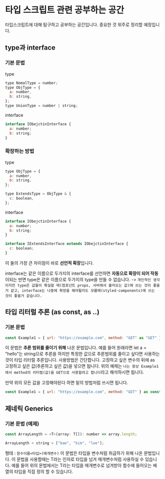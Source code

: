# 타입 스크립트 관련 공부하는 공간

타입스크립트에 대해 탐구하고 공부하는 공간입니다.
중요한 것 위주로 정리할 예정입니다.

## type과 interface

### 기본 문법

type

```javascript
type NomalType = number;
type ObjType = {
  a: number,
  b: string,
};
type UnionType = number | string;
```

interface

```javascript
interface IObejctinInterface {
  a: number;
  b: string;
}
```

### 확장하는 방법

type

```javascript
type ObjType = {
  a: number,
  b: string,
};

type ExtendsType = ObjType & {
  c: boolean,
};
```

interface

```javascript
interface IObejctinInterface {
  a: number;
  b: string;
}

interface IExtendsInterface extends IObejctinInterface {
  c: boolean;
}
```

이 둘의 가장 큰 차이점이 바로 **선언적 확장**입니다.

interface는 같은 이름으로 두가지의 interface를 선언하면 **자동으로 확장이 되어 작동**이되는 반면
type은 같은 이름으로 두가지의 type을 만들 수 없습니다.
-> `개인적인 생각이지만 type은 값들이 확실할 때(컴포넌트 props, 서버에서 불러오는 값)에 쓰는 것이 좋을거 같고, interface는 나중에 확장을 해야될지도 모를때(styled-components)에 쓰는 것이 좋을거 같습니다.`

## 타입 리터럴 추론 (as const, as ..)

### 기본 문법

```javascript
const Example1 = { url: "https://example.com", method: "GET" as "GET" };
```

이 문법은 **추론 범위를 줄이기 위해** 나온 문법입니다.
예를 들어 원래라면 let a = "hello"는 string으로 추론을 하지만 특정한 값으로 추론범위를 줄이고 싶다면 사용하는 것이 타입 리터럴 추론입니다.
사용방법은 간단합니다. 고정하고 싶은 변수의 뒤에 as 고정하고 싶은 값(추론하고 싶은 값)을 넣으면 됩니다.
위의 예제는 `나는 항상 Example1에서 method의 리터럴(값)을 GET으로 사용할려고 합니다`라고 해석하시면 됩니다.

만약 위의 모든 값을 고정해야된다 하면 밑의 방법처럼 쓰시면 됩니다.

```javascript
const Example1 = { url: "https://example.com", method: "GET" } as const;
```

## 제네릭 Generics

### 기본 문법 (예제)

```javascript
const ArrayLength = <T>(array: T[]): number => array.length;

ArrayLength < string > ["bae", "kim", "lee"];
```

형태 : `함수이름<타입>(매개변수)`
이 문법은 타입을 변수처럼 취급하기 위해 나온 문법입니다.
이 문법을 사용할때는 T라는 인자로 타입을 넘겨 매개변수처럼 사용하실 수 있습니다.
예를 들어 위의 문법에서는 T라는 타입을 매개변수로 넘겨받아 함수에 들어오는 배열의 타입을
직접 정의 할 수 있습니다.
